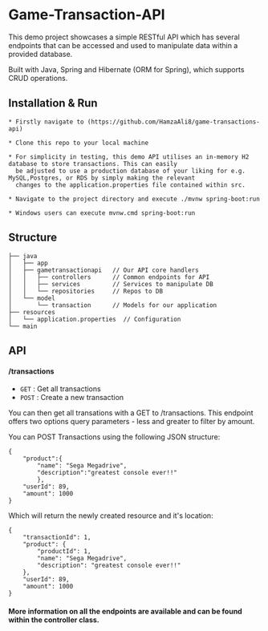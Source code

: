 # Game-Transaction-API

This demo project showcases a simple RESTful API which has several endpoints that can be accessed and used to manipulate data within a provided database. 

Built with Java, Spring and Hibernate (ORM for Spring), which supports CRUD operations.


## Installation & Run

```
* Firstly navigate to (https://github.com/HamzaAli8/game-transactions-api)

* Clone this repo to your local machine

* For simplicity in testing, this demo API utilises an in-memory H2 database to store transactions. This can easily 
  be adjusted to use a production database of your liking for e.g. MySQL,Postgres, or RDS by simply making the relevant
  changes to the application.properties file contained within src.

* Navigate to the project directory and execute ./mvnw spring-boot:run

* Windows users can execute mvnw.cmd spring-boot:run

```



## Structure
```
├── java
│   ├── app
│   ├── gametransactionapi   // Our API core handlers
│   │   ├── controllers      // Common endpoints for API
│   │   ├── services         // Services to manipulate DB
│   │   └── repositories     // Repos to DB
│   └── model
│       └── transaction      // Models for our application
├── resources
│   └── application.properties  // Configuration
└── main
```

## API

#### /transactions
* `GET` : Get all transactions
* `POST` : Create a new transaction

You can then get all transations with a GET to /transactions.
This endpoint offers two options query parameters - less and greater to filter by amount.

You can POST Transactions using the following JSON structure:

```
{
    "product":{
        "name": "Sega Megadrive",
        "description":"greatest console ever!!"
        },
    "userId": 89,
    "amount": 1000
}
```

Which will return the newly created resource and it's location:

```
{
    "transactionId": 1,
    "product": {
        "productId": 1,
        "name": "Sega Megadrive",
        "description": "greatest console ever!!"
    },
    "userId": 89,
    "amount": 1000
}

```

#### More information on all the endpoints are available and can be found within the controller class.
